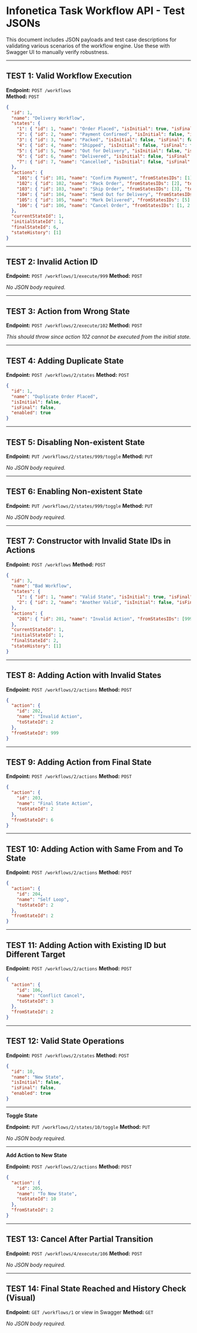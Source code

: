 # Infonetica Task Workflow API - Test JSONs

This document includes JSON payloads and test case descriptions for validating various scenarios of the workflow engine. Use these with Swagger UI to manually verify robustness.

---

## TEST 1: Valid Workflow Execution

**Endpoint:** `POST /workflows`  
**Method:** `POST`

```json
{
  "id": 1,
  "name": "Delivery Workflow",
  "states": {
    "1": { "id": 1, "name": "Order Placed", "isInitial": true, "isFinal": false, "enabled": true },
    "2": { "id": 2, "name": "Payment Confirmed", "isInitial": false, "isFinal": false, "enabled": true },
    "3": { "id": 3, "name": "Packed", "isInitial": false, "isFinal": false, "enabled": true },
    "4": { "id": 4, "name": "Shipped", "isInitial": false, "isFinal": false, "enabled": true },
    "5": { "id": 5, "name": "Out for Delivery", "isInitial": false, "isFinal": false, "enabled": true },
    "6": { "id": 6, "name": "Delivered", "isInitial": false, "isFinal": true, "enabled": true },
    "7": { "id": 7, "name": "Cancelled", "isInitial": false, "isFinal": false, "enabled": true }
  },
  "actions": {
    "101": { "id": 101, "name": "Confirm Payment", "fromStatesIDs": [1], "toStateId": 2 },
    "102": { "id": 102, "name": "Pack Order", "fromStatesIDs": [2], "toStateId": 3 },
    "103": { "id": 103, "name": "Ship Order", "fromStatesIDs": [3], "toStateId": 4 },
    "104": { "id": 104, "name": "Send Out for Delivery", "fromStatesIDs": [4], "toStateId": 5 },
    "105": { "id": 105, "name": "Mark Delivered", "fromStatesIDs": [5], "toStateId": 6 },
    "106": { "id": 106, "name": "Cancel Order", "fromStatesIDs": [1, 2, 3, 4, 5], "toStateId": 7 }
  },
  "currentStateId": 1,
  "initialStateId": 1,
  "finalStateId": 6,
  "stateHistory": [1]
}
````

---

## TEST 2: Invalid Action ID

**Endpoint:** `POST /workflows/1/execute/999`
**Method:** `POST`

*No JSON body required.*

---

## TEST 3: Action from Wrong State

**Endpoint:** `POST /workflows/2/execute/102`
**Method:** `POST`

*This should throw since action 102 cannot be executed from the initial state.*

---

## TEST 4: Adding Duplicate State

**Endpoint:** `POST /workflows/2/states`
**Method:** `POST`

```json
{
  "id": 1,
  "name": "Duplicate Order Placed",
  "isInitial": false,
  "isFinal": false,
  "enabled": true
}
```

---

## TEST 5: Disabling Non-existent State

**Endpoint:** `PUT /workflows/2/states/999/toggle`
**Method:** `PUT`

*No JSON body required.*

---

## TEST 6: Enabling Non-existent State

**Endpoint:** `PUT /workflows/2/states/999/toggle`
**Method:** `PUT`

*No JSON body required.*

---

## TEST 7: Constructor with Invalid State IDs in Actions

**Endpoint:** `POST /workflows`
**Method:** `POST`

```json
{
  "id": 3,
  "name": "Bad Workflow",
  "states": {
    "1": { "id": 1, "name": "Valid State", "isInitial": true, "isFinal": false, "enabled": true },
    "2": { "id": 2, "name": "Another Valid", "isInitial": false, "isFinal": true, "enabled": true }
  },
  "actions": {
    "201": { "id": 201, "name": "Invalid Action", "fromStatesIDs": [999], "toStateId": 2 }
  },
  "currentStateId": 1,
  "initialStateId": 1,
  "finalStateId": 2,
  "stateHistory": [1]
}
```

---

## TEST 8: Adding Action with Invalid States

**Endpoint:** `POST /workflows/2/actions`
**Method:** `POST`

```json
{
  "action": {
    "id": 202,
    "name": "Invalid Action",
    "toStateId": 2
  },
  "fromStateId": 999
}
```

---

## TEST 9: Adding Action from Final State

**Endpoint:** `POST /workflows/2/actions`
**Method:** `POST`

```json
{
  "action": {
    "id": 203,
    "name": "Final State Action",
    "toStateId": 2
  },
  "fromStateId": 6
}
```

---

## TEST 10: Adding Action with Same From and To State

**Endpoint:** `POST /workflows/2/actions`
**Method:** `POST`

```json
{
  "action": {
    "id": 204,
    "name": "Self Loop",
    "toStateId": 2
  },
  "fromStateId": 2
}
```

---

## TEST 11: Adding Action with Existing ID but Different Target

**Endpoint:** `POST /workflows/2/actions`
**Method:** `POST`

```json
{
  "action": {
    "id": 106,
    "name": "Conflict Cancel",
    "toStateId": 3
  },
  "fromStateId": 2
}
```

---

## TEST 12: Valid State Operations

**Endpoint:** `POST /workflows/2/states`
**Method:** `POST`

```json
{
  "id": 10,
  "name": "New State",
  "isInitial": false,
  "isFinal": false,
  "enabled": true
}
```

---

**Toggle State**

**Endpoint:** `PUT /workflows/2/states/10/toggle`
**Method:** `PUT`

*No JSON body required.*

---

**Add Action to New State**

**Endpoint:** `POST /workflows/2/actions`
**Method:** `POST`

```json
{
  "action": {
    "id": 205,
    "name": "To New State",
    "toStateId": 10
  },
  "fromStateId": 2
}
```

---

## TEST 13: Cancel After Partial Transition

**Endpoint:** `POST /workflows/4/execute/106`
**Method:** `POST`

*No JSON body required.*

---

## TEST 14: Final State Reached and History Check (Visual)

**Endpoint:** `GET /workflows/1` or view in Swagger
**Method:** `GET`

*No JSON body required.*